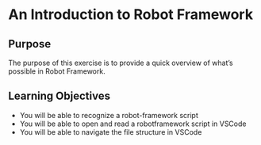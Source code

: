 # An Introduction to Robot Framework

## Purpose

The purpose of this exercise is to provide a quick overview of what’s possible in Robot Framework.

## Learning Objectives

* You will be able to recognize a robot-framework script
* You will be able to open and read a robotframework script in VSCode
* You will be able to navigate the file structure in VSCode
